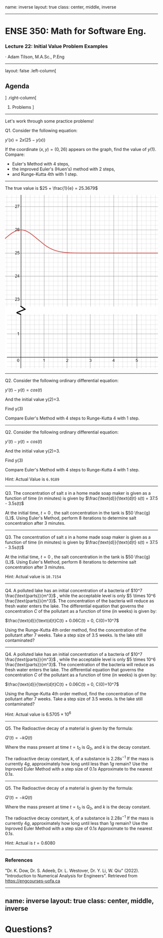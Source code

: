name: inverse
layout: true
class: center, middle, inverse

---

# ENSE 350: Math for Software Eng.

### Lecture 22: Initial Value Problem Examples

$\cdot$ Adam Tilson, M.A.Sc., P.Eng

---

layout: false
.left-column[
  ## Agenda
]
.right-column[
1. Problems
]
---
Let's work through some practice problems!

Q1. Consider the following equation:

$y'(x)=2x(25-y(x))$

If the coordinate $(x,y) = (0, 26)$ appears on the graph, find the value of $y(1)$. Compare: 
- Euler's Method with 4 steps, 
- the improved Euler's (Huen's) method with 2 steps, 
- and Runge-Kutta 4th with 1 step.

---

The true value is $25 + \frac{1}{e} = 25.3679$

![](actual.png)

---

Q2. Consider the following ordinary differential equation:

$y'(t) - y(t) = cos(t)$

And the initial value y(2)=3.

Find y(3)

Compare Euler's Method with 4 steps to Runge-Kutta 4 with 1 step.

---

Q2. Consider the following ordinary differential equation:

$y'(t) - y(t) = cos(t)$

And the initial value y(2)=3.

Find y(3)

Compare Euler's Method with 4 steps to Runge-Kutta 4 with 1 step.

Hint: Actual Value is `6.9189`

---

Q3. The concentration of salt $s$ in a home made soap maker is given as a function of time (in minutes) is given by
$\frac{\text{d}}{\text{d}t} s(t) = 37.5 - 3.5s(t)$

At the initial time, $t=0$ , the salt concentration in the tank is $50 \frac{g}{L}$. Using Euler's Method, perform $8$ iterations to determine salt concentration after $3$ minutes.

---

Q3. The concentration of salt $s$ in a home made soap maker is given as a function of time (in minutes) is given by
$\frac{\text{d}}{\text{d}t} s(t) = 37.5 - 3.5s(t)$

At the initial time, $t=0$ , the salt concentration in the tank is $50 \frac{g}{L}$. Using Euler's Method, perform $8$ iterations to determine salt concentration after $3$ minutes.

Hint: Actual value is `10.7154`

---

Q4. A polluted lake has an initial concentration of a bacteria of $10^7 \frac{\text{parts}}{m^3}$ , while the acceptable level is only $5 \times 10^6 \frac{\text{parts}}{m^3}$. The concentration of the bacteria will reduce as fresh water enters the lake. The differential equation that governs the concentration $C$ of the pollutant as a function of time (in weeks) is given by:

$\frac{\text{d}}{\text{d}t}C(t) + 0.06C(t) = 0, C(0)=10^7$

Using the Runge-Kutta 4th order method, find the concentration of the pollutant after $7$ weeks. Take a step size of $3.5$ weeks. Is the lake still contaminated?

---

Q4. A polluted lake has an initial concentration of a bacteria of $10^7 \frac{\text{parts}}{m^3}$ , while the acceptable level is only $5 \times 10^6 \frac{\text{parts}}{m^3}$. The concentration of the bacteria will reduce as fresh water enters the lake. The differential equation that governs the concentration $C$ of the pollutant as a function of time (in weeks) is given by:

$\frac{\text{d}}{\text{d}t}C(t) + 0.06C(t) = 0, C(0)=10^7$

Using the Runge-Kutta 4th order method, find the concentration of the pollutant after $7$ weeks. Take a step size of $3.5$ weeks. Is the lake still contaminated?

Hint: Actual value is $6.5705 \times 10^6$

---

Q5. The Radioactive decay of a material is given by the formula:

$Q'(t)=-kQ(t)$

Where the mass present at time $t=t_0$ is $Q_0$, and $k$ is the decay constant. 

The radioactive decay constant, $k$, of a substance is $2.28 s^{-1}$ If the mass is currently $4g$, approximately how long until less than $1g$ remain? Use the Inproved Euler Method with a step size of $0.1 s$ Approximate to the nearest $0.1 s$.

---

Q5. The Radioactive decay of a material is given by the formula:

$Q'(t)=-kQ(t)$

Where the mass present at time $t=t_0$ is $Q_0$, and $k$ is the decay constant. 

The radioactive decay constant, $k$, of a substance is $2.28 s^{-1}$ If the mass is currently $4g$, approximately how long until less than $1g$ remain? Use the Inproved Euler Method with a step size of $0.1 s$ Approximate to the nearest $0.1 s$.

Hint: Actual is $t = 0.6080$

---

### References

"Dr. K. Dow, Dr. S. Adeeb, Dr. L. Westover, Dr. Y. Li, W. Qiu" (2022). "Introduction to Numerical Analysis for Engineers". Retrieved from https://engcourses-uofa.ca 

---

name: inverse
layout: true
class: center, middle, inverse
---
# Questions?
